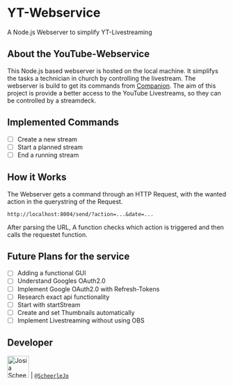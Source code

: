 # YT-Webservice

A Node.js Webserver to simplify YT-Livestreaming

## About the YouTube-Webservice

This Node.js based webserver is hosted on the local machine. It simplifys the tasks a technician in church by controlling the livestream. The webserver is build to get its commands from [Companion](https://github.com/bitfocus/companion). The aim of this project is provide a better access to the YouTube Livestreams, so they can be controlled by a streamdeck.

## Implemented Commands

- [ ] Create a new stream
- [ ] Start a planned stream
- [ ] End a running stream

## How it Works

The Webserver gets a command through an HTTP Request, with the wanted action in the querystring of the Request.

```url
http://localhost:8004/send/?action=...&date=...
```

After parsing the URL, A function checks which action is triggered and then calls the requestet function.

## Future Plans for the service

- [ ] Adding a functional GUI
- [ ] Understand Googles OAuth2.0
- [ ] Implement Google OAuth2.0 with Refresh-Tokens
- [ ] Research exact api functionality
- [ ] Start with startStream
- [ ] Create and set Thumbnails automatically
- [ ] Implement Livestreaming without using OBS

## Developer

<img src="https://avatars.githubusercontent.com/ScheerleJo"   height="50px" title="Josia Scheerle"/> | [`@ScheerleJo`](https://github.com/ScheerleJo)
